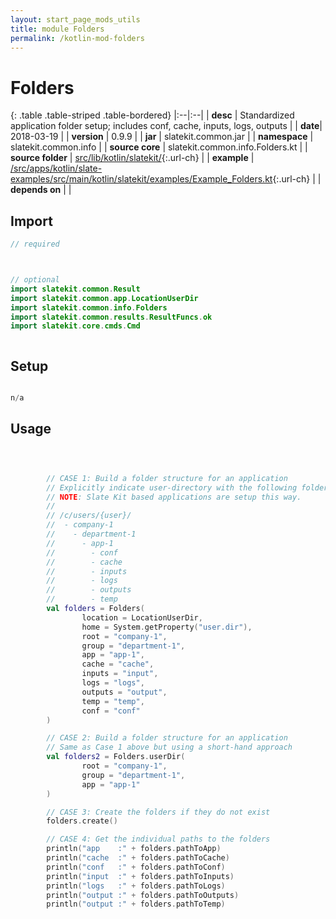 ```yaml
---
layout: start_page_mods_utils
title: module Folders
permalink: /kotlin-mod-folders
---
```


# Folders

{: .table .table-striped .table-bordered}
|:--|:--|
| **desc** | Standardized application folder setup; includes conf, cache, inputs, logs, outputs | 
| **date**| 2018-03-19 |
| **version** | 0.9.9  |
| **jar** | slatekit.common.jar  |
| **namespace** | slatekit.common.info  |
| **source core** | slatekit.common.info.Folders.kt  |
| **source folder** | [src/lib/kotlin/slatekit/](https://github.com/code-helix/slatekit/tree/master/src/lib/kotlin/slatekit/){:.url-ch}  |
| **example** | [/src/apps/kotlin/slate-examples/src/main/kotlin/slatekit/examples/Example_Folders.kt](https://github.com/code-helix/slatekit/tree/master/src/lib/kotlin/slatekit-examples/src/main/kotlin/slatekit/examples/Example_Folders.kt){:.url-ch} |
| **depends on** |   |

## Import
```kotlin 
// required 



// optional 
import slatekit.common.Result
import slatekit.common.app.LocationUserDir
import slatekit.common.info.Folders
import slatekit.common.results.ResultFuncs.ok
import slatekit.core.cmds.Cmd



```

## Setup
```kotlin

n/a

```

## Usage
```kotlin



        // CASE 1: Build a folder structure for an application
        // Explicitly indicate user-directory with the following folder structure
        // NOTE: Slate Kit based applications are setup this way.
        //
        // /c/users/{user}/
        //  - company-1
        //    - department-1
        //      - app-1
        //        - conf
        //        - cache
        //        - inputs
        //        - logs
        //        - outputs
        //        - temp
        val folders = Folders(
                location = LocationUserDir,
                home = System.getProperty("user.dir"),
                root = "company-1",
                group = "department-1",
                app = "app-1",
                cache = "cache",
                inputs = "input",
                logs = "logs",
                outputs = "output",
                temp = "temp",
                conf = "conf"
        )

        // CASE 2: Build a folder structure for an application
        // Same as Case 1 above but using a short-hand approach
        val folders2 = Folders.userDir(
                root = "company-1",
                group = "department-1",
                app = "app-1"
        )

        // CASE 3: Create the folders if they do not exist
        folders.create()

        // CASE 4: Get the individual paths to the folders
        println("app    :" + folders.pathToApp)
        println("cache  :" + folders.pathToCache)
        println("conf   :" + folders.pathToConf)
        println("input  :" + folders.pathToInputs)
        println("logs   :" + folders.pathToLogs)
        println("output :" + folders.pathToOutputs)
        println("output :" + folders.pathToTemp)

        

```

